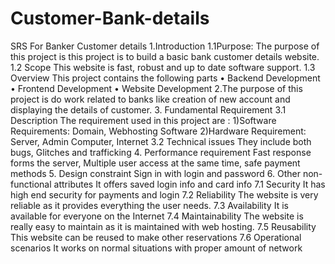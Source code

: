 # Customer-Bank-details
SRS For Banker Customer details
1.Introduction 
1.1Purpose:
    The purpose of this project is this project is to build a basic bank customer details website.
1.2 Scope
      This website is fast, robust and up to date software support.
1.3 Overview
This project contains the following parts
•	Backend Development
•	Frontend Development
•	Website Development
2.The purpose of this project is do work related to banks like creation of new account and displaying the details of customer.
3. Fundamental Requirement
3.1 Description
The requirement used in this project are :
1)Software Requirements: Domain, Webhosting Software
2)Hardware Requirement: Server, Admin Computer, Internet
3.2 Technical issues
They include both bugs, Glitches and trafficking
4.	Performance requirement 
Fast response forms the server, Multiple user access at the same time, safe payment methods
5.	Design constraint 
Sign in with login and password
6.	Other non-functional attributes 
It offers saved login info and card info 
7.1 Security 
It has high end security for payments and login 
   7.2 Reliability 
The website is very reliable as it provides everything the user needs. 
   7.3 Availability 
It is available for everyone on the Internet
   7.4 Maintainability
The website is really easy to maintain as it is maintained with web hosting.
   7.5 Reusability
This website can be reused to make other reservations 
7.6	Operational scenarios 
It works on normal situations with proper amount of network

